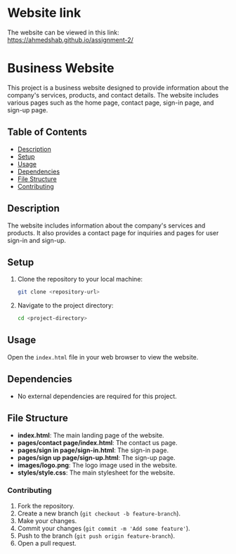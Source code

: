 # Website link

The website can be viewed in this link: https://ahmedshab.github.io/assignment-2/

# Business Website

This project is a business website designed to provide information about the company's services, products, and contact details. The website includes various pages such as the home page, contact page, sign-in page, and sign-up page.

## Table of Contents
- [Description](#description)
- [Setup](#setup)
- [Usage](#usage)
- [Dependencies](#dependencies)
- [File Structure](#file-structure)
- [Contributing](#contributing)

## Description
The website includes information about the company's services and products. It also provides a contact page for inquiries and pages for user sign-in and sign-up.


## Setup
1. Clone the repository to your local machine:
    ```sh
    git clone <repository-url>
    ```
2. Navigate to the project directory:
    ```sh
    cd <project-directory>
    ```

## Usage
Open the `index.html` file in your web browser to view the website.

## Dependencies
- No external dependencies are required for this project.


## File Structure
- **index.html**: The main landing page of the website.
- **pages/contact page/index.html**: The contact us page.
- **pages/sign in page/sign-in.html**: The sign-in page.
- **pages/sign up page/sign-up.html**: The sign-up page.
- **images/logo.png**: The logo image used in the website.
- **styles/style.css**: The main stylesheet for the website.

### Contributing

1. Fork the repository.
2. Create a new branch (`git checkout -b feature-branch`).
3. Make your changes.
4. Commit your changes (`git commit -m 'Add some feature'`).
5. Push to the branch (`git push origin feature-branch`).
6. Open a pull request.
